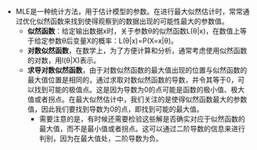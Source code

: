 - MLE是一种统计方法，用于估计模型的参数。在进行最大似然估计时，常常通过优化似然函数来找到使得观察到的数据出现的可能性最大的参数值。
	- **似然函数**：给定输出数据x时，关于参数θ的似然函数L(θ|x)，在数值上等于给定参数θ后变量X的概率：L(θ|x)=P(X=x|θ)。
	- **对数似然函数**，在数学上，为了方便计算和分析，通常考虑使用似然函数的对数，用l(θ|X)表示。
	- **求导对数似然函数**，由于对数似然函数的最大值出现的位置与似然函数的最大值位置是相同的，通过求取对数似然函数的导数，并令其等于0，可以找到可能的极值点。这是因为导数为0的点可能是函数的极小值、极大值或者拐点。在最大似然估计中，我们关注的是使得似然函数最大的参数值，因此我们要找到导数为0的点，即找到可能的最大值。
		- 需要注意的是，有时候还需要检验这些解是否确实对应于似然函数的最大值，而不是最小值或者拐点。这可以通过二阶导数的信息来进行判别，因为在最大值处，二阶导数为负。
